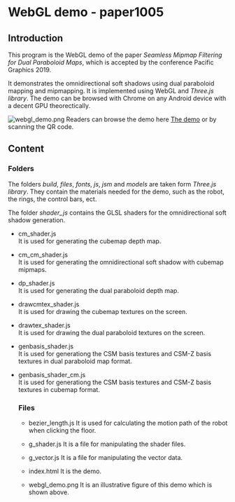 # WebGL demo - paper1005

## Introduction
This program is the WebGL demo of the paper _Seamless Mipmap Filtering for Dual Paraboloid Maps_, which is accepted by the conference Pacific Graphics 2019. 

It demonstrates the omnidirectional soft shadows using dual paraboloid mapping and mipmapping. It is implemented using WebGL and _Three.js library_. The demo can be browsed with Chrome on any Android device with a decent GPU theorectically. 

![webgl_demo.png](https://github.com/wzni/paper1005/blob/master/webgl_demo.png)
Readers can browse the demo here [The demo](https://wzni.github.io/paper1005/) or by scanning the QR code.


## Content

### Folders

The folders _build_, _files_, _fonts_, _js_, _jsm_ and _models_ are taken form _Three.js library_. They contain the materials needed for the demo, such as the robot, the rings, the control bars, ect.

The folder _shader_js_ contains the GLSL shaders for the omnidirectional soft shadow generation. 
- cm_shader.js  
  It is used for generating the cubemap depth map.
  
- cm_cm_shader.js  
  It is used for generating the omnidirectional soft shadow with cubemap mipmaps.
  
- dp_shader.js  
  It is used for generating the dual paraboloid depth map.
  
- drawcmtex_shader.js  
  It is used for drawing the cubemap textures on the screen.
  
- drawtex_shader.js  
  It is used for drawing the dual paraboloid textures on the screen.
  
- genbasis_shader.js  
  It is used for generationg the CSM basis textures and CSM-Z basis textures in dual paraboloid map format.
  
- genbasis_shader_cm.js  
  It is used for generationg the CSM basis textures and CSM-Z basis textures in cubemap format.
  
  ### Files
  
  - bezier_length.js 
    It is used for calculating the motion path of the robot when clicking the floor.
    
  - g_shader.js 
    It is a file for manipulating the shader files.
    
  - g_vector.js
    It is a file for manipulating the vector data.
  
  - index.html
    It is the demo. 

  - webgl_demo.png
    It is an illustrative figure of this demo which is shown above.

